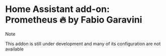 # Home Assistant add-on: Prometheus 🔥 by Fabio Garavini

> [!NOTE]
>
> This addon is still under development and many of its configuration are not available
